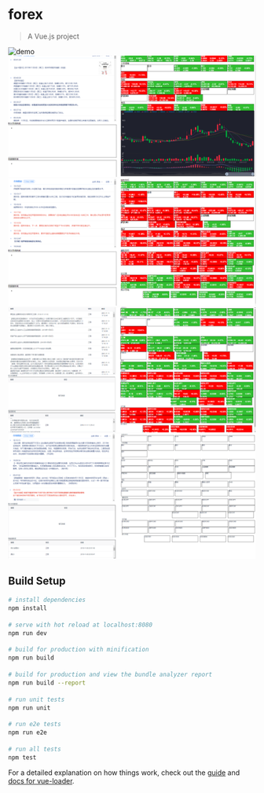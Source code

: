 # forex

> A Vue.js project

![demo](http://assets.processon.com/chart_image/5dbc00fce4b04913a286558c.png?_=1573352130263)
![demo2](https://github.com/jinjin123/forexInfo/blob/master/src/assets/forex.png)
![demo3](https://github.com/jinjin123/forexInfo/blob/master/src/assets/forex2.png)
![demo5](https://github.com/jinjin123/forexInfo/blob/master/src/assets/forex3.png)
![demo4](https://github.com/jinjin123/forexInfo/blob/master/src/assets/trump.png)
## Build Setup

``` bash
# install dependencies
npm install

# serve with hot reload at localhost:8080
npm run dev

# build for production with minification
npm run build

# build for production and view the bundle analyzer report
npm run build --report

# run unit tests
npm run unit

# run e2e tests
npm run e2e

# run all tests
npm test
```

For a detailed explanation on how things work, check out the [guide](http://vuejs-templates.github.io/webpack/) and [docs for vue-loader](http://vuejs.github.io/vue-loader).
